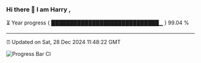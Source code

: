 ### Hi there 👋 I am Harry , 

⏳ Year progress { █████████████████████████████▁ } 99.04 %

---

⏰ Updated on Sat, 28 Dec 2024 11:48:22 GMT

![Progress Bar CI](https://github.com/duykhang68/duykhang68/workflows/Progress%20Bar%20CI/badge.svg)
